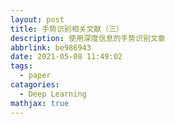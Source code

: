 ```yaml
---
layout: post
title: 手势识别相关文献（三）
description: 使用深度信息的手势识别文章
abbrlink: be986943
date: 2021-05-08 11:49:02
tags:
  - paper
catagories:
  - Deep Learning
mathjax: true
---
```


